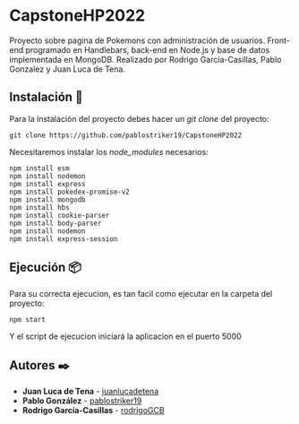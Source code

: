 # CapstoneHP2022
Proyecto sobre pagina de Pokemons con administración de usuarios. 
Front-end programado en Handlebars, back-end en Node.js y base de datos implementada en MongoDB.
Realizado por Rodrigo García-Casillas, Pablo Gonzalez y Juan Luca de Tena.

## Instalación 🔧

Para la instalación del proyecto debes hacer un *git clone* del proyecto:
```
git clone https://github.com/pablostriker19/CapstoneHP2022
```
Necesitaremos instalar los *node_modules* necesarios:
```
npm install esm
npm install nodemon
npm install express
npm install pokedex-promise-v2
npm install mongodb
npm install hbs
npm install cookie-parser
npm install body-parser
npm install nodemon
npm install express-session
```

## Ejecución 📦

Para su correcta ejecucion, es tan facil como ejecutar en la carpeta del proyecto:
```
npm start
```
Y el script de ejecucion iniciará la aplicacion en el puerto 5000

## Autores ✒️

* **Juan Luca de Tena** - [juanlucadetena](https://github.com/juanlucadetena)
* **Pablo González** - [pablostriker19](https://github.com/pablostriker19)
* **Rodrigo García-Casillas** - [rodrigoGCB](https://github.com/RodriGCB)


